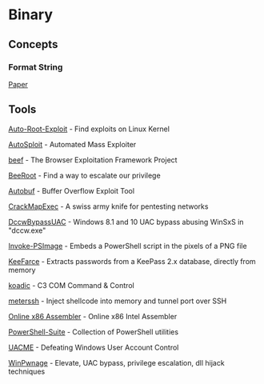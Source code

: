 # Binary

## Concepts

### Format String

[Paper](https://trailofbits.github.io/ctf/exploits/references/formatstring-1.2.pdf)

## Tools

[Auto-Root-Exploit](https://github.com/nilotpalbiswas/Auto-Root-Exploit/) - Find exploits on Linux Kernel

[AutoSploit](https://github.com/NullArray/AutoSploit) - Automated Mass Exploiter

[beef](https://github.com/beefproject/beef) - The Browser Exploitation Framework Project

[BeeRoot](https://github.com/AlessandroZ/BeRoot) - Find a way to escalate our privilege

[Autobuf](https://bitbucket.org/berserkguard/autobuf) - Buffer Overflow Exploit Tool

[CrackMapExec](https://github.com/byt3bl33d3r/CrackMapExec) - A swiss army knife for pentesting networks

[DccwBypassUAC](https://github.com/L3cr0f/DccwBypassUAC) - Windows 8.1 and 10 UAC bypass abusing WinSxS in "dccw.exe"

[Invoke-PSImage](https://github.com/peewpw/Invoke-PSImage) - Embeds a PowerShell script in the pixels of a PNG file

[KeeFarce](https://github.com/denandz/KeeFarce) - Extracts passwords from a KeePass 2.x database, directly from memory

[koadic](https://github.com/zerosum0x0/koadic) - C3 COM Command & Control

[meterssh](https://github.com/trustedsec/meterssh) - Inject shellcode into memory and tunnel port over SSH

[Online x86 Assembler](https://defuse.ca/online-x86-assembler.htm) - Online x86 Intel Assembler

[PowerShell-Suite](https://github.com/FuzzySecurity/PowerShell-Suite) - Collection of PowerShell utilities

[UACME](https://github.com/hfiref0x/UACME) - Defeating Windows User Account Control

[WinPwnage](https://github.com/rootm0s/WinPwnage) - Elevate, UAC bypass, privilege escalation, dll hijack techniques
